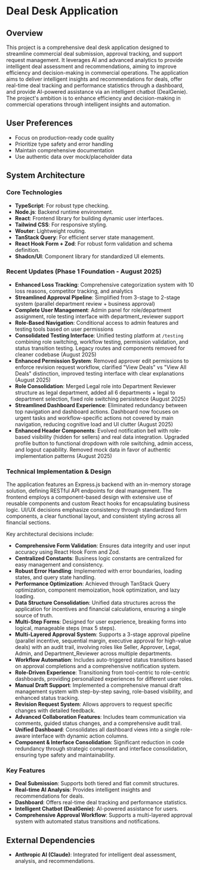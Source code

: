 # Deal Desk Application

## Overview
This project is a comprehensive deal desk application designed to streamline commercial deal submission, approval tracking, and support request management. It leverages AI and advanced analytics to provide intelligent deal assessment and recommendations, aiming to improve efficiency and decision-making in commercial operations. The application aims to deliver intelligent insights and recommendations for deals, offer real-time deal tracking and performance statistics through a dashboard, and provide AI-powered assistance via an intelligent chatbot (DealGenie). The project's ambition is to enhance efficiency and decision-making in commercial operations through intelligent insights and automation.

## User Preferences
- Focus on production-ready code quality
- Prioritize type safety and error handling
- Maintain comprehensive documentation
- Use authentic data over mock/placeholder data

## System Architecture

### Core Technologies
- **TypeScript**: For robust type checking.
- **Node.js**: Backend runtime environment.
- **React**: Frontend library for building dynamic user interfaces.
- **Tailwind CSS**: For responsive styling.
- **Wouter**: Lightweight routing.
- **TanStack Query**: For efficient server state management.
- **React Hook Form + Zod**: For robust form validation and schema definition.
- **Shadcn/UI**: Component library for standardized UI elements.

### Recent Updates (Phase 1 Foundation - August 2025)
- **Enhanced Loss Tracking**: Comprehensive categorization system with 10 loss reasons, competitor tracking, and analytics
- **Streamlined Approval Pipeline**: Simplified from 3-stage to 2-stage system (parallel department review + business approval)
- **Complete User Management**: Admin panel for role/department assignment, role testing interface with department_reviewer support
- **Role-Based Navigation**: Conditional access to admin features and testing tools based on user permissions
- **Consolidated Testing Interface**: Unified testing platform at `/testing` combining role switching, workflow testing, permission validation, and status transition testing. Legacy routes and components removed for cleaner codebase (August 2025)
- **Enhanced Permission System**: Removed approver edit permissions to enforce revision request workflow, clarified "View Deals" vs "View All Deals" distinction, improved testing interface with clear explanations (August 2025)
- **Role Consolidation**: Merged Legal role into Department Reviewer structure as legal department, added all 6 departments + legal to department selection, fixed role switching persistence (August 2025)
- **Streamlined Dashboard Experience**: Eliminated redundancy between top navigation and dashboard actions. Dashboard now focuses on urgent tasks and workflow-specific actions not covered by main navigation, reducing cognitive load and UI clutter (August 2025)
- **Enhanced Header Components**: Evolved notification bell with role-based visibility (hidden for sellers) and real data integration. Upgraded profile button to functional dropdown with role switching, admin access, and logout capability. Removed mock data in favor of authentic implementation patterns (August 2025)

### Technical Implementation & Design
The application features an Express.js backend with an in-memory storage solution, defining RESTful API endpoints for deal management. The frontend employs a component-based design with extensive use of reusable components and custom React hooks for encapsulating business logic. UI/UX decisions emphasize consistency through standardized form components, a clear functional layout, and consistent styling across all financial sections.

Key architectural decisions include:
- **Comprehensive Form Validation**: Ensures data integrity and user input accuracy using React Hook Form and Zod.
- **Centralized Constants**: Business logic constants are centralized for easy management and consistency.
- **Robust Error Handling**: Implemented with error boundaries, loading states, and query state handling.
- **Performance Optimization**: Achieved through TanStack Query optimization, component memoization, hook optimization, and lazy loading.
- **Data Structure Consolidation**: Unified data structures across the application for incentives and financial calculations, ensuring a single source of truth.
- **Multi-Step Forms**: Designed for user experience, breaking forms into logical, manageable steps (max 5 steps).
- **Multi-Layered Approval System**: Supports a 3-stage approval pipeline (parallel incentive, sequential margin, executive approval for high-value deals) with an audit trail, involving roles like Seller, Approver, Legal, Admin, and Department_Reviewer across multiple departments.
- **Workflow Automation**: Includes auto-triggered status transitions based on approval completions and a comprehensive notification system.
- **Role-Driven Experience**: Transitioning from tool-centric to role-centric dashboards, providing personalized experiences for different user roles.
- **Manual Draft Support**: Implemented a comprehensive manual draft management system with step-by-step saving, role-based visibility, and enhanced status tracking.
- **Revision Request System**: Allows approvers to request specific changes with detailed feedback.
- **Advanced Collaboration Features**: Includes team communication via comments, guided status changes, and a comprehensive audit trail.
- **Unified Dashboard**: Consolidates all dashboard views into a single role-aware interface with dynamic action columns.
- **Component & Interface Consolidation**: Significant reduction in code redundancy through strategic component and interface consolidation, ensuring type safety and maintainability.

### Key Features
- **Deal Submission**: Supports both tiered and flat commit structures.
- **Real-time AI Analysis**: Provides intelligent insights and recommendations for deals.
- **Dashboard**: Offers real-time deal tracking and performance statistics.
- **Intelligent Chatbot (DealGenie)**: AI-powered assistance for users.
- **Comprehensive Approval Workflow**: Supports a multi-layered approval system with automated status transitions and notifications.

## External Dependencies
- **Anthropic AI (Claude)**: Integrated for intelligent deal assessment, analysis, and recommendations.